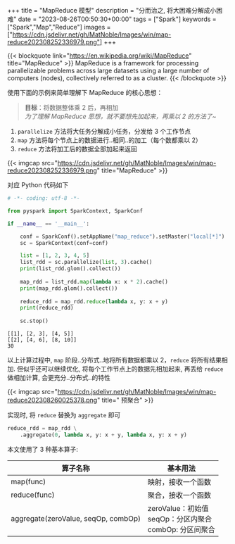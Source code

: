 +++
title = "MapReduce 模型"
description = "分而治之, 将大困难分解成小困难"
date = "2023-08-26T00:50:30+00:00"
tags = ["Spark"]
keywords = ["Spark","Map","Reduce"]
images = ["https://cdn.jsdelivr.net/gh/MatNoble/Images/win/map-reduce202308252336979.png"]
+++

{{< blockquote link="https://en.wikipedia.org/wiki/MapReduce" title="MapReduce" >}}
MapReduce is a framework for processing parallelizable problems across large datasets using a large number of computers (nodes), collectively referred to as a cluster.
{{< /blockquote >}}

使用下面的示例来简单理解下 MapReduce 的核心思想：

> **目标**：将数据整体乘 2 后，再相加  
> *为了理解 MapReduce 思想，就不要想先加起来，再乘以 2 的方法了~*

1. `parallelize` 方法将大任务分解成小任务，分发给 3 个工作节点
2. `map` 方法将每个节点上的数据进行..相同..的加工（每个数都乘以 2）
3. `reduce` 方法将加工后的数据全部加起来返回

{{< imgcap src="https://cdn.jsdelivr.net/gh/MatNoble/Images/win/map-reduce202308252336979.png" title="MapReduce" >}}

对应 Python 代码如下
```python
# -*- coding: utf-8 -*-

from pyspark import SparkContext, SparkConf

if __name__ == '__main__':

    conf = SparkConf().setAppName("map_reduce").setMaster("local[*]")
    sc = SparkContext(conf=conf)

    list = [1, 2, 3, 4, 5]
    list_rdd = sc.parallelize(list, 3).cache()
    print(list_rdd.glom().collect())
    
    map_rdd = list_rdd.map(lambda x: x * 2).cache()
    print(map_rdd.glom().collect())
    
    reduce_rdd = map_rdd.reduce(lambda x, y: x + y)
    print(reduce_rdd)
    
    sc.stop()
```

```shell
[[1], [2, 3], [4, 5]]
[[2], [4, 6], [8, 10]]
30
```

以上计算过程中, `map` 阶段..分布式..地将所有数据都乘以 2，`reduce` 将所有结果相加. 但似乎还可以继续优化, 将每个工作节点上的数据先相加起来, 再丢给 `reduce` 做相加计算, 会更充分..分布式..的特性

{{< imgcap src="https://cdn.jsdelivr.net/gh/MatNoble/Images/win/map-reduce202308260025378.png" title=" 预聚合" >}}

实现时, 将 `reduce` 替换为 `aggregate` 即可
```python
reduce_rdd = map_rdd \
    .aggregate(0, lambda x, y: x + y, lambda x, y: x + y)
```

本文使用了 3 种基本算子:

| 算子名称                            | 基本用法                                                      |
| ----------------------------------- | ------------------------------------------------------------ |
| map(func)                           | 映射，接收一个函数                                           |
| reduce(func)                        | 聚合，接收一个函数                                           |
| aggregate(zeroValue, seqOp, combOp) | zeroValue：初始值<br>seqOp：分区内聚合<br>combOp: 分区间聚合 |